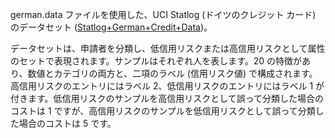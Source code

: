﻿german.data ファイルを使用した、UCI Statlog (ドイツのクレジット カード) のデータセット (<a href="http://archive.ics.uci.edu/ml/datasets/Statlog+(German+Credit+Data)">Statlog+German+Credit+Data</a>)。<p> </p>データセットは、申請者を分類し、低信用リスクまたは高信用リスクとして属性のセットで表現されます。サンプルはそれぞれ人を表します。20 の特徴があり、数値とカテゴリの両方と、二項のラベル (信用リスク値) で構成されます。高信用リスクのエントリにはラベル 2、低信用リスクのエントリにはラベル 1 が付きます。低信用リスクのサンプルを高信用リスクとして誤って分類した場合のコストは 1 ですが、高信用リスクのサンプルを低信用リスクとして誤って分類した場合のコストは 5 です。
<!--HONumber=42-->
